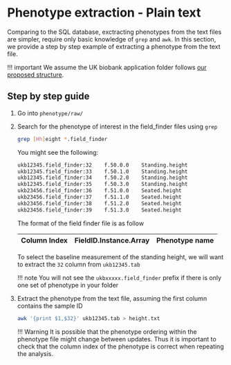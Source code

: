 # Phenotype extraction - Plain text
Comparing to the SQL database, exctracting phenotypes from the text files are simpler, require only basic knowledge of `grep` and `awk`. 
In this section, we provide a step by step example of extracting a phenotype from the text file.

!!! important
    We assume the UK biobank application folder follows [our proposed structure](../../admin/master_generation/#expected-result).

## Step by step guide
1. Go into `phenotype/raw/`
2. Search for the phenotype of interest in the field_finder files using `grep`
    ```bash
    grep [Hh]eight *.field_finder
    ```
    You might see the following:
    ```bash
    ukb12345.field_finder:32	f.50.0.0	Standing.height
    ukb12345.field_finder:33	f.50.1.0	Standing.height
    ukb12345.field_finder:34	f.50.2.0	Standing.height
    ukb12345.field_finder:35	f.50.3.0	Standing.height
    ukb23456.field_finder:36	f.51.0.0	Seated.height
    ukb23456.field_finder:37	f.51.1.0	Seated.height
    ukb23456.field_finder:38	f.51.2.0	Seated.height
    ukb23456.field_finder:39	f.51.3.0	Seated.height
    ```
    The format of the field finder file is as follow
    
    | Column Index | FieldID.Instance.Array | Phenotype name|
    |---|---|---|

    To select the baseline measurement of the standing height, we will want to extract the `32` column from `ukb12345.tab`

    !!! note 
        You will not see the `ukbxxxxx.field_finder` prefix if there is only one set of phenotype in your folder
        
3. Extract the phenotype from the text file, assuming the first column contains the sample ID
    ```bash
    awk '{print $1,$32}' ukb12345.tab > height.txt
    ```

    !!! Warning
        It is possible that the phenotype ordering within the phenotype file might change between updates.
        Thus it is important to check that the column index of the phenotype is correct when repeating the analysis.
